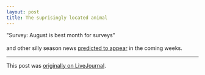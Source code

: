 ```yaml
---
layout: post
title: The suprisingly located animal
---
```


<div class="entry-item s2-entrytext">"Survey: August is best month for surveys"<br/><br/>and other silly season news <a href="http://www.guardian.co.uk/g2/story/0,,2139676,00.html" rel="nofollow">predicted to appear</a> in the coming weeks.</div><p><hr></p><p>This post was <a href="http://ferkeltongs.livejournal.com/7164.html">originally on LiveJournal</a>.</p>